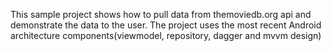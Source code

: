 This sample project shows how to pull data from themoviedb.org api and demonstrate the data to the user.
The project uses the most recent Android architecture components(viewmodel, repository, dagger and mvvm design)
